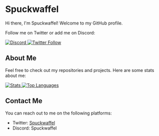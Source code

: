 <h1>Spuckwaffel</h1>

<p>Hi there, I'm Spuckwaffel! Welcome to my GitHub profile.</p>

<p>Follow me on Twitter or add me on Discord:</p>

<a href="https://discord.c99.nl/widget/theme-2/774698789851234344.png">
  <img src="https://discord.c99.nl/widget/theme-2/774698789851234344.png" alt="Discord" />
</a>

<a href="https://twitter.com/intent/follow?original_referer=https%3A%2F%2Fgithub.com%2FSpuckwaffel&screen_name=Spuckwaffel">
  <img src="https://img.shields.io/twitter/follow/Spuckwaffel?color=1DA1F2&logo=twitter&style=for-the-badge" alt="Twitter Follow" />
</a>

<h2>About Me</h2>

<p>Feel free to check out my repositories and projects. Here are some stats about me:</p>

<a href="https://github.com/Spuckwaffel/github-readme-stats">
  <img src="https://github-readme-stats.vercel.app/api?username=Spuckwaffel&theme=highcontrast&show_icons=true" alt="Stats" />
  <img src="https://github-readme-stats.vercel.app/api/top-langs/?username=Spuckwaffel&layout=compact&theme=highcontrast" alt="Top Languages" />
</a>

<h2>Contact Me</h2>

<p>You can reach out to me on the following platforms:</p>

<ul>
  <li>Twitter: <a href="https://twitter.com/Spuckwaffel">Spuckwaffel</a></li>
  <li>Discord: Spuckwaffel</li>
</ul>
